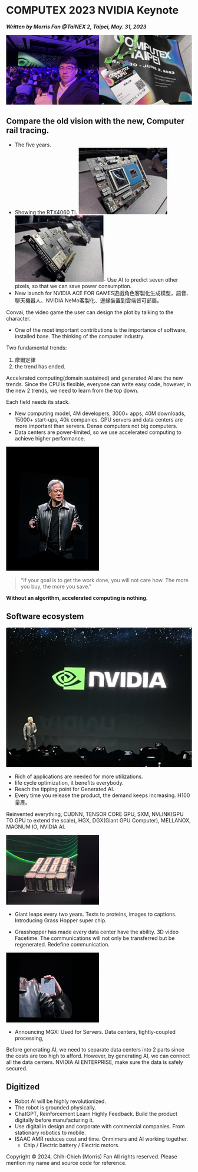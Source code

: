 # COMPUTEX 2023 NVIDIA Keynote

***Written by Morris Fan @TaiNEX 2, Taipei, May. 31, 2023***

<img src="/blog_pic/pics/computex-me.jpg" alt="image" width="50%" height="auto" ><img src="/blog_pic/pics/computec-badge.jpg" alt="image" width="50%" height="auto" >

## Compare the old vision with the new, Computer rail tracing.
- The five years. 
- Showing the RTX4060 Ti. 
<img src="/blog_pic/pics/nvda1.jpg" alt="image" width="50%" height="auto" ><img src="/blog_pic/pics/nvda2.jpg" alt="image" width="50%" height="auto" >- Use AI to predict seven other pixels, so that we can save power consumption. 
- New launch for NVIDIA ACE FOR GAMES遊戲角色客製化生成模型，語音、聊天機器人、NVIDIA NeMo客製化、邊緣裝置到雲端皆可部屬。

Convai, the video game the user can design the plot by talking to the character. 
- One of the most important contributions is the importance of software, installed base. The thinking of the computer industry. 

Two fundamental trends: 
1. 摩爾定律
2. the trend has ended. 

Accelerated computing(domain sustained) and generated AI are the new trends. Since the CPU is flexible, everyone can write easy code, however, in the new 2 trends, we need to learn from the top down. 

Each field needs its stack.
- New computing model, 4M developers, 3000+ apps, 40M downloads, 15000+ start-ups, 40k companies. GPU servers and data centers are more important than servers. Dense computers not big computers. 
- Data centers are power-limited, so we use accelerated computing to achieve higher performance. 

<img src="/blog_pic/pics/computex-jensen.jpg" alt="image" width="50%" height="auto" >

> "If your goal is to get the work done, you will not care how. The more you buy, the more you save."

**Without an algorithm, accelerated computing is nothing.**

## Software ecosystem
<img src="/blog_pic/pics/nvda-logo.jpg" alt="image" width="100%" height="auto" >

- Rich of applications are needed for more utilizations. 
- life cycle optimization, it benefits everybody. 
- Reach the tipping point for Generated AI. 
- Every time you release the product, the demand keeps increasing. H100量產。

Reinvented everything, CUDNN, TENSOR CORE GPU, SXM, NVLINK(GPU TO GPU to extend the scale), HGX, DGX(Giant GPU Computer), MELLANOX, MAGNUM IO, NVIDIA AI. 

<img src="/blog_pic/pics/nvda4.jpg" alt="image" width="50%" height="auto" >

- Giant leaps every two years. Texts to proteins, images to captions. Introducing Grass Hopper super chip.


- Grasshopper has made every data center have the ability. 3D video Facetime. The communications will not only be transferred but be regenerated. Redefine communication. 

<img src="/blog_pic/pics/computex-ann.jpg" alt="image" width="50%" height="auto" >

- Announcing MGX: Used for Servers. Data centers, tightly-coupled processing, 

Before generating AI, we need to separate data centers into 2 parts since the costs are too high to afford. However, by generating AI, we can connect all the data centers. NVIDIA AI ENTERPRISE, make sure the data is safely secured. 

## Digitized 
- Robot AI will be highly revolutionized. 
- The robot is grounded physically. 
- ChatGPT, Reinforcement Learn Highly Feedback. Build the product digitally before manufacturing it. 
- Use digital in design and corporate with commercial companies. From stationary robotics to mobile. 
- ISAAC AMR reduces cost and time. Onmimers and AI working together. 
    - Chip / Electric battery / Electric motors. 

Copyright © 2024, Chih-Chieh (Morris) Fan
All rights reserved. Please mention my name and source code for reference. 